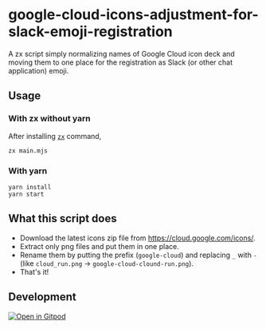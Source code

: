 # google-cloud-icons-adjustment-for-slack-emoji-registration
A zx script simply normalizing names of Google Cloud icon deck and moving them to one place for the registration as Slack (or other chat application) emoji.

## Usage

### With zx without yarn

After installing [`zx`](https://github.com/google/zx) command,

```shell
zx main.mjs
```

### With yarn

```shell
yarn install
yarn start
```

## What this script does

- Download the latest icons zip file from https://cloud.google.com/icons/.
- Extract only png files and put them in one place.
- Rename them by putting the prefix (`google-cloud`) and replacing `_` with `-` (like `cloud_run.png` -> `google-cloud-clound-run.png`).
- That's it!

## Development

[![Open in Gitpod](https://gitpod.io/button/open-in-gitpod.svg)](https://gitpod.io/#https://github.com/shuuji3/google-cloud-icons-adjustment-for-slack-emoji-registration)
